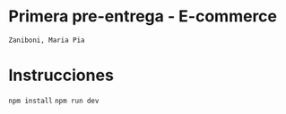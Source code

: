 # Primera pre-entrega - E-commerce
`Zaniboni, Maria Pia`

# Instrucciones
`npm install`
`npm run dev`

